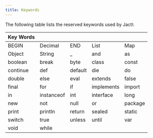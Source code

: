 ```yaml
---
title: Keywords
---
```


The following table lists the reserved keywords used by Jactl:

| Key Words |            |         |            |         |
|-----------|------------|---------|------------|---------|
| BEGIN     | Decimal    | END     | List       | Map     |
| Object    | String     | _       | and        | as      |
| boolean   | break      | byte    | class      | const   |
| continue  | def        | default | die        | do      |
| double    | else       | eval    | extends    | false   |
| final     | for        | if      | implements | import  |
| in        | instanceof | int     | interface  | long    |
| new       | not        | null    | or         | package |
| print     | println    | return  | sealed     | static  |
| switch    | true       | unless  | until      | var     |
| void      | while      |         |            |         |


